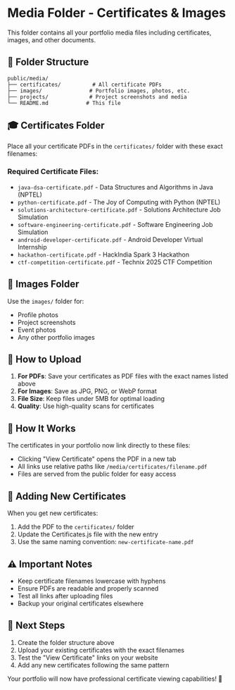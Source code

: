 # Media Folder - Certificates & Images

This folder contains all your portfolio media files including certificates, images, and other documents.

## 📁 Folder Structure

```
public/media/
├── certificates/          # All certificate PDFs
├── images/               # Portfolio images, photos, etc.
├── projects/             # Project screenshots and media
└── README.md            # This file
```

## 🎓 Certificates Folder

Place all your certificate PDFs in the `certificates/` folder with these exact filenames:

### Required Certificate Files:
- `java-dsa-certificate.pdf` - Data Structures and Algorithms in Java (NPTEL)
- `python-certificate.pdf` - The Joy of Computing with Python (NPTEL)
- `solutions-architecture-certificate.pdf` - Solutions Architecture Job Simulation
- `software-engineering-certificate.pdf` - Software Engineering Job Simulation
- `android-developer-certificate.pdf` - Android Developer Virtual Internship
- `hackathon-certificate.pdf` - HackIndia Spark 3 Hackathon
- `ctf-competition-certificate.pdf` - Technix 2025 CTF Competition

## 📸 Images Folder

Use the `images/` folder for:
- Profile photos
- Project screenshots
- Event photos
- Any other portfolio images

## 🚀 How to Upload

1. **For PDFs**: Save your certificates as PDF files with the exact names listed above
2. **For Images**: Save as JPG, PNG, or WebP format
3. **File Size**: Keep files under 5MB for optimal loading
4. **Quality**: Use high-quality scans for certificates

## 🔗 How It Works

The certificates in your portfolio now link directly to these files:
- Clicking "View Certificate" opens the PDF in a new tab
- All links use relative paths like `/media/certificates/filename.pdf`
- Files are served from the public folder for easy access

## 📝 Adding New Certificates

When you get new certificates:
1. Add the PDF to the `certificates/` folder
2. Update the Certificates.js file with the new entry
3. Use the same naming convention: `new-certificate-name.pdf`

## ⚠️ Important Notes

- Keep certificate filenames lowercase with hyphens
- Ensure PDFs are readable and properly scanned
- Test all links after uploading files
- Backup your original certificates elsewhere

## 🎯 Next Steps

1. Create the folder structure above
2. Upload your existing certificates with the exact filenames
3. Test the "View Certificate" links on your website
4. Add any new certificates following the same pattern

Your portfolio will now have professional certificate viewing capabilities! 🎉
